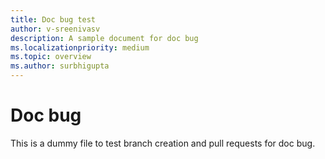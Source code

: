 ```yaml
---
title: Doc bug test
author: v-sreenivasv
description: A sample document for doc bug
ms.localizationpriority: medium
ms.topic: overview
ms.author: surbhigupta
---
```

# Doc bug

This is a dummy file to test branch creation and pull requests for doc bug.
